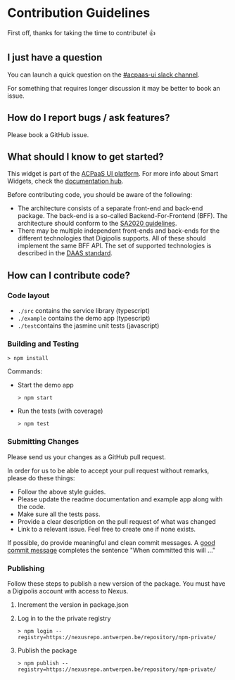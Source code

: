 # Contribution Guidelines

First off, thanks for taking the time to contribute! :+1:

## I just have a question

You can launch a quick question on the [#acpaas-ui slack channel](https://dgpls.slack.com/messages/C4M60PQJF).

For something that requires longer discussion it may be better to book an issue.

## How do I report bugs / ask features?

Please book a GitHub issue.

## What should I know to get started?

This widget is part of the [ACPaaS UI platform](https://acpaas-ui.digipolis.be). For more info about Smart Widgets, check the [documentation hub](https://github.com/digipolisantwerp/smart-widgets).

Before contributing code, you should be aware of the following:

- The architecture consists of a separate front-end and back-end package. The back-end is a so-called Backend-For-Frontend (BFF). The architecture should conform to the [SA2020 guidelines](https://goo.gl/izTzSH).
- There may be multiple independent front-ends and back-ends for the different technologies that Digipolis supports. All of these should implement the same BFF API. The set of supported technologies is described in the [DAAS standard](https://docs.google.com/spreadsheets/d/e/2PACX-1vR9N3gAJoJFIlaXnpAfSpog85EN1DXJYy5bWHgZ4XKhy8KN1v6xgT4-eaoTTBTEzhIpMGqd_Q11RuKF/pubhtml).

## How can I contribute code?

### Code layout

- `./src` contains the service library (typescript)
- `./example` contains the demo app (typescript)
- `./test`contains the jasmine unit tests (javascript)

### Building and Testing

`> npm install`

Commands:

- Start the demo app

  `> npm start`

- Run the tests (with coverage)

  `> npm test`

### Submitting Changes

Please send us your changes as a GitHub pull request.

In order for us to be able to accept your pull request without remarks, please do these things:

- Follow the above style guides.
- Please update the readme documentation and example app along with the code.
- Make sure all the tests pass.
- Provide a clear description on the pull request of what was changed
- Link to a relevant issue. Feel free to create one if none exists.

If possible, do provide meaningful and clean commit messages. A [good commit message](https://chris.beams.io/posts/git-commit/) completes the sentence "When committed this will …"

### Publishing

Follow these steps to publish a new version of the package.
You must have a Digipolis account with access to Nexus.

1. Increment the version in package.json
2. Log in to the the private registry

    `> npm login --registry=https://nexusrepo.antwerpen.be/repository/npm-private/`

3. Publish the package

    `> npm publish --registry=https://nexusrepo.antwerpen.be/repository/npm-private/`
